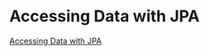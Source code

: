 # Accessing Data with JPA
[Accessing Data with JPA](https://spring.io/guides/gs/accessing-data-jpa/)
